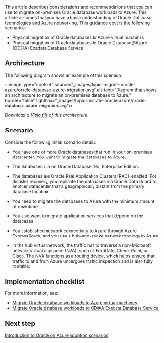 This article describes considerations and recommendations that you can use to migrate on-premises Oracle database workloads to Azure. This article assumes that you have a basic understanding of Oracle Database technologies and Azure networking. This guidance covers the following scenarios:

- Physical migration of Oracle databases to Azure virtual machines
- Physical migration of Oracle databases to Oracle Database@Azure (OD@A) Exadata Database Service

## Architecture

The following diagram shows an example of this scenario.

:::image type="content" source="_images/topic-migrate-oracle-azure/oracle-database-azure-migration.svg" alt-text="Diagram that shows an architecture to migrate an on-premises database to Azure." border="false" lightbox="_images/topic-migrate-oracle-azure/oracle-database-azure-migration.svg":::

*Download a [Visio file](https://arch-center.azureedge.net/oracle-database-azure-migration.vsdx) of this architecture.*

## Scenario

Consider the following initial scenario details:

- You have one or more Oracle databases that run in your on-premises datacenter. You want to migrate the databases to Azure.

- The databases run on Oracle Database 19c, Enterprise Edition.
- The databases are Oracle Real Application Clusters (RAC)-enabled. For disaster recovery, you replicate the databases via Oracle Data Guard to another datacenter that's geographically distant from the primary database location.
- You need to migrate the databases to Azure with the minimum amount of downtime.
- You also want to migrate application services that depend on the databases.
- You established network connectivity to Azure through Azure ExpressRoute, and you use a hub-and-spoke network topology in Azure.
- In the hub virtual network, the traffic has to traverse a non-Microsoft network virtual appliance (NVA), such as FortiGate, Check Point, or Cisco. The NVA functions as a routing device, which helps ensure that traffic to and from Azure undergoes traffic inspection and is also fully routable.

## Implementation checklist

For more information, see:

- [Migrate Oracle database workloads to Azure virtual machines](migrate-oracle-azure-iaas.yml)
- [Migrate Oracle database workloads to OD@A Exadata Database Service](migrate-oracle-odaa-exadata.yml)

## Next step

[Introduction to Oracle on Azure adoption scenarios](/azure/cloud-adoption-framework/scenarios/oracle-iaas)